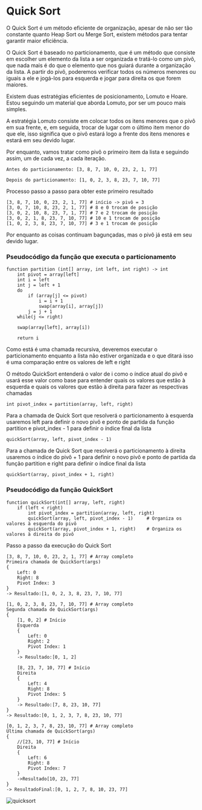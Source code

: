 # Quick Sort

O Quick Sort é um método eficiente de organização, apesar de não ser tão constante quanto Heap Sort ou Merge Sort, existem métodos para tentar garantir maior eficiência. 

O Quick Sort é baseado no particionamento, que é um método que consiste em escolher um elemento da lista a ser organizada e tratá-lo como um pivô, que nada mais é do que o elemento que nos guiará durante a organização da lista. A partir do pivô, poderemos verificar todos os números menores ou iguais a ele e jogá-los para esquerda e jogar para direita os que forem maiores.

Existem duas estratégias eficientes de posicionamento, Lomuto e Hoare. 
Estou seguindo um material que aborda Lomuto, por ser um pouco mais simples.

A estratégia Lomuto consiste em colocar todos os itens menores que o pivô em sua frente, e, em seguida, trocar de lugar com o último item menor do que ele, isso significa que o pivô estará logo a frente dos itens menores e estará em seu devido lugar.

Por enquanto, vamos tratar como pivô o primeiro item da lista e seguindo assim, um de cada vez, a cada iteração.

    Antes do particionamento: [3, 8, 7, 10, 0, 23, 2, 1, 77]

    Depois do particionamento: [1, 0, 2, 3, 8, 23, 7, 10, 77]

Processo passo a passo para obter este primeiro resultado

    [3, 8, 7, 10, 0, 23, 2, 1, 77] # início -> pivô = 3
    [3, 0, 7, 10, 8, 23, 2, 1, 77] # 8 e 0 trocam de posição
    [3, 0, 2, 10, 8, 23, 7, 1, 77] # 7 e 2 trocam de posição
    [3, 0, 2, 1, 8, 23, 7, 10, 77] # 10 e 1 trocam de posição
    [1, 0, 2, 3, 8, 23, 7, 10, 77] # 3 e 1 trocam de posição

Por enquanto as coisas continuam bagunçadas, mas o pivô já está em seu devido lugar.

### Pseudocódigo da função que executa o particionamento

    function partition (int[] array, int left, int right) -> int
        int pivot = array[left]
        int i = left
        int j = left + 1
        do
            if (array[j] <= pivot)
                i = i + 1
                swap(array[i], array[j])
            j = j + 1
        while(j <= right)

        swap(array[left], array[i])

        return i

Como está é uma chamada recursiva, deveremos executar o particionamento enquanto a lista não estiver organizada e o que ditará isso é uma comparação entre os valores de left e right

O método QuickSort entenderá o valor de i como o índice atual do pivô e usará esse valor como base para entender quais os valores que estão à esquerda e quais os valores que estão à direita para fazer as respectivas chamadas

    int pivot_index = partition(array, left, right)

Para a chamada de Quick Sort que resolverá o particionamento à esquerda usaremos left para definir o novo pivô e ponto de partida da função partition e pivot_index - 1 para definir o índice final da lista

    quickSort(array, left, pivot_index - 1)

Para a chamada de Quick Sort que resolverá o particionamento à direita usaremos o índice do pivô + 1 para definir o novo pivô e ponto de partida da função partition e right para definir o índice final da lista

    quickSort(array, pivot_index + 1, right)

### Pseudocódigo da função QuickSort

    function quickSort(int[] array, left, right)
        if (left < right)
            int pivot_index = partition(array, left, right)
            quickSort(array, left, pivot_index - 1)     # Organiza os valores à esquerda do pivô
            quickSort(array, pivot_index + 1, right)    # Organiza os valores à direita do pivô


Passo a passo da execução do Quick Sort

    [3, 8, 7, 10, 0, 23, 2, 1, 77] # Array completo
    Primeira chamada de QuickSort(args)
    {
        Left: 0
        Right: 8
        Pivot Index: 3
    }
    -> Resultado:[1, 0, 2, 3, 8, 23, 7, 10, 77]
    
    [1, 0, 2, 3, 8, 23, 7, 10, 77] # Array completo
    Segunda chamada de QuickSort(args)
    {
        [1, 0, 2] # Início
        Esquerda
        {
            Left: 0
            Right: 2
            Pivot Index: 1
        }
        -> Resultado:[0, 1, 2]

        [8, 23, 7, 10, 77] # Início
        Direita
        {
            Left: 4
            Right: 8
            Pivot Index: 5
        }
        -> Resultado:[7, 8, 23, 10, 77]
    } 
    -> Resultado:[0, 1, 2, 3, 7, 8, 23, 10, 77]

    [0, 1, 2, 3, 7, 8, 23, 10, 77] # Array completo
    Última chamada de QuickSort(args)
    {
        //[23, 10, 77] # Início
        Direita
        {
            Left: 6
            Right: 8
            Pivot Index: 7
        }
        ->Resultado[10, 23, 77] 
    }
    -> ResultadoFinal:[0, 1, 2, 7, 8, 10, 23, 77]

![quicksort](https://user-images.githubusercontent.com/61314756/236708141-deeb11ce-1794-43ab-8e38-03ca71be2fee.jpg)
